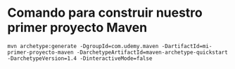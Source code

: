 # Comando para construir nuestro primer proyecto Maven

`mvn archetype:generate -DgroupId=com.udemy.maven -DartifactId=mi-primer-proyecto-maven -DarchetypeArtifactId=maven-archetype-quickstart -DarchetypeVersion=1.4 -DinteractiveMode=false`